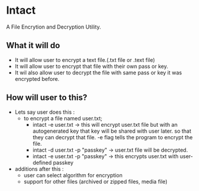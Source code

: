 # Intact 
A File Encrytion and Decryption Utility. 

## What it will do
- It will allow user to encrypt a text file.(.txt file or .text file)
- It will allow user to encrypt that file with their own pass or key. 
- It wil also allow user to decrypt the file with same pass or key it was encrypted before. 

## How will user to this? 
- Lets say user does this : 
    - to encrypt a file named user.txt; 
        - intact -e user.txt -> this will encrypt user.txt file but with an autogenerated key
                             that key will be shared with user later. so that they can 
                            decrypt that file. 
                            -e flag tells the program to encrypt the file. 
        - intact -d user.txt -p "passkey" -> user.txt file will be decrypted. 
        - intact -e user.txt -p "passkey" -> this encrypts user.txt with user-defined passkey 
- additions after this : 
    - user can select algorithm for encryption
    - support for other files (archived or zipped files, media file)

